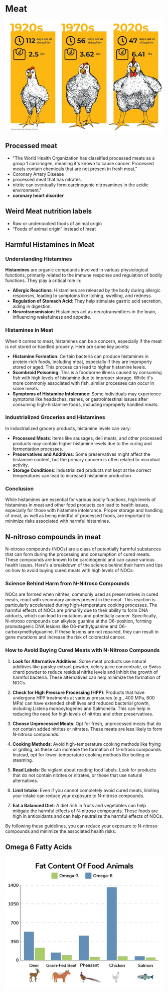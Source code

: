 # Meat

![steroids](static/Chicken-Steroids.png)

## Processed meat

- "The World Health Organization has classified processed meats as a group 1 carcinogen, meaning it's known to cause cancer. Processed meats contain chemicals that are not present in fresh meat,"
- Coronary Artery Disease
- processed meat that has nitrates.
- nitrite can eventually form carcinogenic nitrosamines in the acidic environment."
- **coronary heart disorder**

## Weird Meat nutrition labels

- Raw or undercooked foods of animal origin
- “Foods of animal origin” instead of meat

## Harmful Histamines in Meat

### Understanding Histamines

**Histamines** are organic compounds involved in various physiological functions, primarily related to the immune response and regulation of bodily functions. They play a critical role in:

- **Allergic Reactions**: Histamines are released by the body during allergic responses, leading to symptoms like itching, swelling, and redness.
- **Regulation of Stomach Acid**: They help stimulate gastric acid secretion, aiding in digestion.
- **Neurotransmission**: Histamines act as neurotransmitters in the brain, influencing wakefulness and appetite.

### Histamines in Meat

When it comes to meat, histamines can be a concern, especially if the meat is not stored or handled properly. Here are some key points:

- **Histamine Formation**: Certain bacteria can produce histamines in protein-rich foods, including meat, especially if they are improperly stored or aged. This process can lead to higher histamine levels.
- **Scombroid Poisoning**: This is a foodborne illness caused by consuming fish with high levels of histamine due to improper storage. While it's more commonly associated with fish, similar processes can occur in some meats.
- **Symptoms of Histamine Intolerance**: Some individuals may experience symptoms like headaches, rashes, or gastrointestinal issues after consuming high-histamine foods, including improperly handled meats.

### Industrialized Groceries and Histamines

In industrialized grocery products, histamine levels can vary:

- **Processed Meats**: Items like sausages, deli meats, and other processed products may contain higher histamine levels due to the curing and fermentation processes.
- **Preservatives and Additives**: Some preservatives might affect the histamine content, but the primary concern is often related to microbial activity.
- **Storage Conditions**: Industrialized products not kept at the correct temperatures can lead to increased histamine production.

### Conclusion

While histamines are essential for various bodily functions, high levels of histamines in meat and other food products can lead to health issues, especially for those with histamine intolerance. Proper storage and handling of meat, as well as being mindful of processed foods, are important to minimize risks associated with harmful histamines.

## N-nitroso compounds in meat

N-nitroso compounds (NOCs) are a class of potentially harmful substances that can form during the processing and consumption of cured meats. These compounds are known to be carcinogenic and can cause various health issues. Here's a breakdown of the science behind their harm and tips on how to avoid buying cured meats with high levels of NOCs:

### Science Behind Harm from N-Nitroso Compounds

NOCs are formed when nitrites, commonly used as preservatives in cured meats, react with secondary amines present in the meat. This reaction is particularly accelerated during high-temperature cooking processes. The harmful effects of NOCs are primarily due to their ability to form DNA adducts, which can lead to mutations and potentially cancer. Specifically, N-nitroso compounds can alkylate guanine at the O6-position, forming promutagenic DNA lesions like O6-methylguanine and O6-carboxymethylguanine. If these lesions are not repaired, they can result in gene mutations and increase the risk of colorectal cancer.

### How to Avoid Buying Cured Meats with N-Nitroso Compounds

1. **Look for Alternative Additives**: Some meat products use natural additives like parsley extract powder, celery juice concentrate, or Swiss chard powder to reduce residual nitrite levels and inhibit the growth of harmful bacteria. These alternatives can help minimize the formation of NOCs.

2. **Check for High Pressure Processing (HPP)**: Products that have undergone HPP treatments at various pressures (e.g., 400 MPa, 600 MPa) can have extended shelf lives and reduced bacterial growth, including Listeria monocytogenes and Salmonella. This can help in reducing the need for high levels of nitrites and other preservatives.

3. **Choose Unprocessed Meats**: Opt for fresh, unprocessed meats that do not contain added nitrites or nitrates. These meats are less likely to form N-nitroso compounds.

4. **Cooking Methods**: Avoid high-temperature cooking methods like frying or grilling, as these can increase the formation of N-nitroso compounds. Instead, opt for lower-temperature cooking methods like boiling or steaming.

5. **Read Labels**: Be vigilant about reading food labels. Look for products that do not contain nitrites or nitrates, or those that use natural alternatives.

6. **Limit Intake**: Even if you cannot completely avoid cured meats, limiting your intake can reduce your exposure to N-nitroso compounds.

7. **Eat a Balanced Diet**: A diet rich in fruits and vegetables can help mitigate the harmful effects of N-nitroso compounds. These foods are high in antioxidants and can help neutralize the harmful effects of NOCs.

By following these guidelines, you can reduce your exposure to N-nitroso compounds and minimize the associated health risks.

## Omega 6 Fatty Acids

![stress](static/Chicken-Stress.png)
